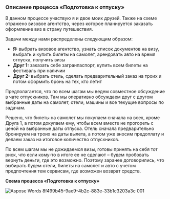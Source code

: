 ### Описание процесса «Подготовка к отпуску»

В данном процессе участвую я и двое моих друзей. Также на схеме отражено визовое агентство, через которое планируется заказать оформление виз в страну путешествия.

Задачи между нами распределены следующим образом:

- **Я:** выбрать визовое агентство, узнать список документов на визу, выбрать и купить билеты на самолет, арендовать авто на время отпуска, получить визы
- **Друг 1:** заказать себе загранпаспорт, купить всем билеты на фестиваль при наличии
- **Друг 2:** выбрать отель, сделать предварительный заказ на троих и потом оформить бронь на тех, кто летит

Предполагается, что по всем шагам мы ведем совместное обсуждение в чате отпускников. Там мы оперативно обсуждаем друг с другом выбранные даты на самолет, отели, машины и все текущие вопросы по задачам.

Решено, что билеты на самолет мы покупаем сначала на всех, кроме Друга 1, а потом докупаем ему, чтобы всем вместе не прогореть с ценой на выбранные даты отпуска. Отель сначала предварительно бронируем на троих на даты вылета, а потом уже вносим предоплату и делаем заказ на итоговое количество отпускников.

По всем шагам мы не дожидаемся визы, готовы принять на себя тот риск, что если кому-то в итоге ее не сделают – будем пробовать вернуть деньги, где это возможно. Поэтому заранее договорились, что выбирать будем отели, билеты на самолет и авто с учетом предпочтения тем сервисам, где возможен возврат средств.

**Схема процесса «Подготовка к отпуску»**

![Aspose Words 8f499b45-9ae9-4b2c-883e-33b1c3203a3c 001](https://user-images.githubusercontent.com/46677884/197238057-13835854-dafe-4acd-bd01-25fb060fadbc.jpeg)









